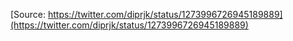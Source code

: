 [Source: https://twitter.com/diprjk/status/1273996726945189889](https://twitter.com/diprjk/status/1273996726945189889)